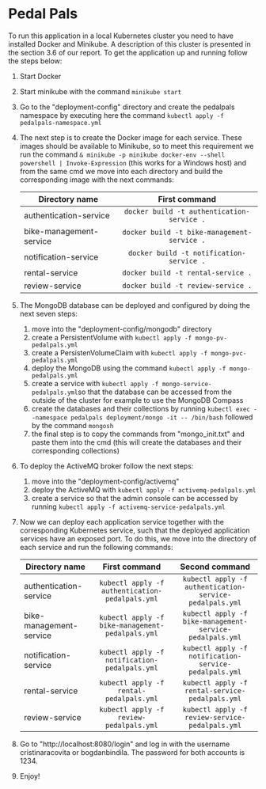 

# Pedal Pals

To run this application in a local Kubernetes cluster you need to have installed Docker and Minikube. A description of this cluster is presented in the section 3.6 of our report. To get the application up and running follow the steps below:

1. Start Docker

2. Start minikube with the command `minikube start`

3. Go to the "deployment-config" directory and create the pedalpals namespace by executing here the command `kubectl apply -f pedalpals-namespace.yml`

4. The next step is to create the Docker image for each service. These images should be available to Minikube, so to meet this requirement we run the command `& minikube -p minikube docker-env --shell powershell | Invoke-Expression` (this works for a Windows host) and from the same cmd we move into each directory and build the corresponding image with the next commands:

    |Directory name|First command|
    | ------------- |:-------------:|
    |authentication-service|`docker build -t authentication-service .`|
    |bike-management-service|`docker build -t bike-management-service .`|
    |notification-service|`docker build -t notification-service .`|
    |rental-service|`docker build -t rental-service .`|
    |review-service|`docker build -t review-service .`|

5. The MongoDB database can be deployed and configured by doing the next seven steps:

    1. move into the "deployment-config/mongodb" directory
    2. create a PersistentVolume with `kubectl apply -f mongo-pv-pedalpals.yml`
    3. create a PersistenVolumeClaim with `kubectl apply -f mongo-pvc-pedalpals.yml`
    4. deploy the MongoDB using the command `kubectl apply -f mongo-pedalpals.yml`
    5. create a service with `kubectl apply -f mongo-service-pedalpals.yml`so that the database can be accessed from the outside of the cluster for example to use the MongoDB Compass
    6. create the databases and their collections by running `kubectl exec --namespace pedalpals deployment/mongo -it -- /bin/bash` followed by the command `mongosh`
    7. the final step is to copy the commands from "mongo_init.txt" and paste them into the cmd (this will create the databases and their corresponding collections)

6. To deploy the ActiveMQ broker follow the next steps: 

    1. move into the "deployment-config/activemq"
    2. deploy the ActiveMQ with `kubectl apply -f activemq-pedalpals.yml`
    3. create a service so that the admin console can be accessed by running `kubectl apply -f activemq-service-pedalpals.yml`

7. Now we can deploy each application service together with the corresponding Kubernetes service, such that the deployed application services have an exposed port. To do this, we move into the directory of each service and run the following commands:

    |Directory name|First command|Second command|
    | ------------- |:-------------:|:----------:|
    |authentication-service|`kubectl apply -f authentication-pedalpals.yml`|`kubectl apply -f authentication-service-pedalpals.yml`|
    |bike-management-service|`kubectl apply -f bike-management-pedalpals.yml`|`kubectl apply -f bike-management-service-pedalpals.yml`|
    |notification-service|`kubectl apply -f notification-pedalpals.yml`|`kubectl apply -f notification-service-pedalpals.yml`|
    |rental-service|`kubectl apply -f rental-pedalpals.yml`|`kubectl apply -f rental-service-pedalpals.yml`|
    |review-service|`kubectl apply -f review-pedalpals.yml`|`kubectl apply -f review-service-pedalpals.yml`|

8. Go to "http://localhost:8080/login" and log in with the username cristinaracovita or bogdanbindila. The password for both accounts is 1234.

9. Enjoy!

